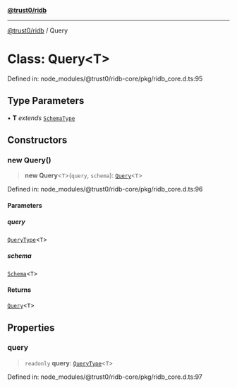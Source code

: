 [**@trust0/ridb**](../README.md)

***

[@trust0/ridb](../README.md) / Query

# Class: Query\<T\>

Defined in: node\_modules/@trust0/ridb-core/pkg/ridb\_core.d.ts:95

## Type Parameters

• **T** *extends* [`SchemaType`](../type-aliases/SchemaType.md)

## Constructors

### new Query()

> **new Query**\<`T`\>(`query`, `schema`): [`Query`](Query.md)\<`T`\>

Defined in: node\_modules/@trust0/ridb-core/pkg/ridb\_core.d.ts:96

#### Parameters

##### query

[`QueryType`](../type-aliases/QueryType.md)\<`T`\>

##### schema

[`Schema`](Schema.md)\<`T`\>

#### Returns

[`Query`](Query.md)\<`T`\>

## Properties

### query

> `readonly` **query**: [`QueryType`](../type-aliases/QueryType.md)\<`T`\>

Defined in: node\_modules/@trust0/ridb-core/pkg/ridb\_core.d.ts:97
